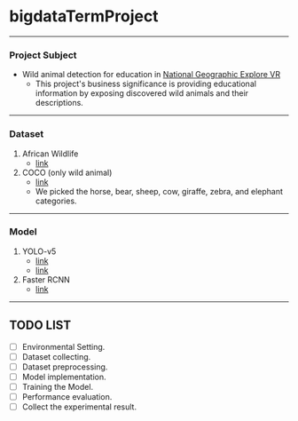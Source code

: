 # bigdataTermProject
---
### Project Subject
* Wild animal detection for education in [National Geographic Explore VR](https://www.oculus.com/experiences/quest/2046607608728563/)
    * This project's business significance is providing educational information by exposing discovered wild animals and their descriptions.
---
### Dataset
1. African Wildlife
    * [link](https://www.kaggle.com/datasets/biancaferreira/african-wildlife)
2. COCO (only wild animal)
    * [link](https://cocodataset.org/#home)
    * We picked the horse, bear, sheep, cow, giraffe, zebra, and elephant categories.
---
### Model
1. YOLO-v5
    * [link](https://github.com/ultralytics/yolov5)
    * [link](https://medium.com/red-buffer/converting-a-custom-dataset-from-coco-format-to-yolo-format-6d98a4fd43fc)
2. Faster RCNN
    * [link](https://github.com/facebookresearch/detectron2)
---
## TODO LIST
- [ ] Environmental Setting.
- [ ] Dataset collecting.
- [ ] Dataset preprocessing.
- [ ] Model implementation.
- [ ] Training the Model.
- [ ] Performance evaluation.
- [ ] Collect the experimental result.
